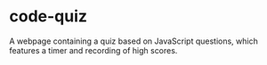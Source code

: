 # code-quiz
A webpage containing a quiz based on JavaScript questions, which features a timer and recording of high scores.
